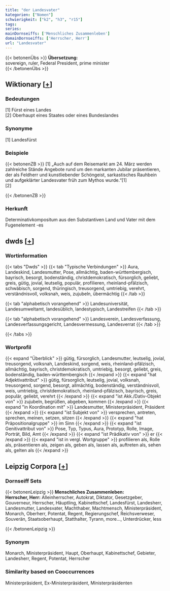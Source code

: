 ```yaml
---
title: "der Landesvater"
kategorien: ["Nomen"]
schwierigkeit: ["k2", "h3", "r15"]
tags:
series:
mainDornseiffs: ['Menschliches Zusammenleben']
domainDornseiffs: ['Herrscher, Herr']
url: "Landesvater"
---
```


{{< betonenÜbs >}}
**Übersetzung:**  
sovereign, ruler, Federal President, prime minister  
{{< /betonenÜbs >}}

## Wiktionary [[+](https://de.wiktionary.org/wiki/Landesvater)]

### Bedeutungen
[1] Fürst eines Landes  
[2] Oberhaupt eines Staates oder eines Bundeslandes  

### Synonyme
[1] Landesfürst  

### Beispiele
{{< betonenZB >}}
[1] „Auch auf dem Reisemarkt am 24. März werden zahlreiche Stände Angebote rund um den markanten Jubilar präsentieren, der als Feldherr und kunstliebender Schöngeist, sarkastisches Rauhbein und aufgeklärter Landesvater früh zum Mythos wurde.“[1]  
[2]  

{{< /betonenZB >}}
### Herkunft
Determinativkompositum aus den Substantiven Land und Vater mit dem Fugenelement -es  



## dwds [[+](https://www.dwds.de/wb/Landesvater)]

### Wortinformation
{{< tabs "Dwds" >}}
{{< tab "Typische Verbindungen" >}}
Aura, Landeskind, Landesmutter, Pose, allmächtig, baden-württembergisch, bayrisch, besorgt, bodenständig, christdemokratisch, fürsorglich, geliebt, greis, gütig, jovial, leutselig, populär, profilieren, rheinland-pfälzisch, schwäbisch, sorgend, thüringisch, treusorgend, umtriebig, verehrt, verständnisvoll, volksnah, weis, zujubeln, übermächtig
{{< /tab >}}

{{< tab "alphabetisch vorangehend" >}}
Landesuniversität, Landesumweltamt, landesüblich, landestypisch, Landestreifen
{{< /tab >}}

{{< tab "alphabetisch vorangehend" >}}
Landesverein, Landesverfassung, Landesverfassungsgericht, Landesvermessung, Landesverrat
{{< /tab >}}

{{< /tabs >}}

### Wortprofil
{{< expand "Überblick" >}} gütig, fürsorglich, Landesmutter, leutselig, jovial, treusorgend, volksnah, Landeskind, sorgend, weis, rheinland-pfälzisch, allmächtig, bayrisch, christdemokratisch, umtriebig, besorgt, geliebt, greis, bodenständig, baden-württembergisch {{< /expand >}}
{{< expand "hat Adjektivattribut" >}} gütig, fürsorglich, leutselig, jovial, volksnah, treusorgend, sorgend, besorgt, allmächtig, bodenständig, verständnisvoll, weis, umtriebig, christdemokratisch, rheinland-pfälzisch, bayrisch, greis, populär, geliebt, verehrt {{< /expand >}}
{{< expand "ist Akk./Dativ-Objekt von" >}} zujubeln, begrüßen, abgeben, kommen {{< /expand >}}
{{< expand "in Koordination mit" >}} Landesmutter, Ministerpräsident, Präsident {{< /expand >}}
{{< expand "ist Subjekt von" >}} versprechen, antreten, sprechen, meinen, setzen, sitzen {{< /expand >}}
{{< expand "hat Präpositionalgruppe" >}} im Sinn {{< /expand >}}
{{< expand "ist Genitivattribut von" >}} Pose, Typ, Typus, Aura, Prototyp, Rolle, Image, Porträt, Bild, Amt {{< /expand >}}
{{< expand "ist Prädikativ von" >}} er {{< /expand >}}
{{< expand "ist in vergl. Wortgruppe" >}} profilieren als, Rolle als, präsentieren als, zeigen als, geben als, lassen als, auftreten als, sehen als, gelten als {{< /expand >}}

## Leipzig Corpora [[+](https://corpora.uni-leipzig.de/en/res?word=Landesvater&corpusId=deu_newscrawl-public_2018)]

### Dornseiff Sets
{{< betonenLeipzig >}}
**Menschliches Zusammenleben:**  
**Herrscher, Herr:** Alleinherrscher, Autokrat, Diktator, Gesetzgeber, Gouverneur, Herrscher, Häuptling, Kabinettschef, Landesfürst, Landesherr, Landesmutter, Landesvater, Machthaber, Machtmensch, Ministerpräsident, Monarch, Oberherr, Potentat, Regent, Regierungschef, Reichsverweser, Souverän, Staatsoberhaupt, Statthalter, Tyrann, more..., Unterdrücker, less  

{{< /betonenLeipzig >}}

### Synonym
Monarch, Ministerpräsident, Haupt, Oberhaupt, Kabinettschef, Gebieter, Landesherr, Regent, Potentat, Herrscher


### Similarity based on Cooccurrences
Ministerpräsident, Ex-Ministerpräsident, Ministerpräsidenten

